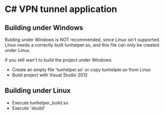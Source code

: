 C# VPN tunnel application
=========================


Building under Windows
----------------------

Bulding under Windows is NOT recommended, since Linux isn't supported.
Linux needs a correctly built tunhelper.so, and this file can only
be created under Linux.

If you still wan't to build the project under Windows:

- Create an empty file 'tunhelper.so' or copy tunhelper.so from Linux
- Build project with Visual Studio 2012

Building under Linux
--------------------

- Execute tunhelper_build.so
- Execute 'xbuild'

